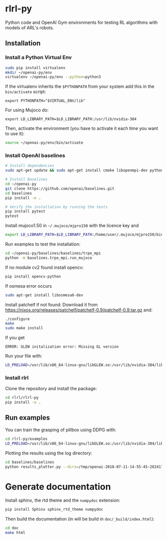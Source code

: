 # rlrl-py

Python code and OpenAI Gym environments for testing RL algorithms with models of ARL's robots.

## Installation

### Install a Python Virtual Env

```bash
sudo pip install virtualenv
mkdir ~/openai-py/env
virtualenv ~/openai-py/env --python=python3
```

If the virtualenv inherits the `$PYTHONPATH` from your system add this in the `bin/activate` script:

```
export PYTHONPATH="$VIRTUAL_ENV/lib"
```

For using Mujoco do:

```
export LD_LIBRARY_PATH=$LD_LIBRARY_PATH:/usr/lib/nvidia-384
```


Then, activate the environment (you have to activate it each time you want to use it):

```bash
source ~/openai-py/env/bin/activate
```

### Install OpenAI baselines

```bash
# Install dependencies
sudo apt-get update && sudo apt-get install cmake libopenmpi-dev python3-dev zlib1g-dev

# Install Baselines
cd ~/openai-py
git clone https://github.com/openai/baselines.git
cd baselines
pip install -e .

# Verify the installation by running the tests
pip install pytest
pytest
```

Install mujoco1.50 in `~/.mujoco/mjpro150` with the licence key and

```bash
export LD_LIBRARY_PATH=$LD_LIBRARY_PATH:/home/user/.mujoco/mjpro150/bin
```

Run examples to test the installation:

```bash
cd ~/openai-py/baselines/baselines/trpo_mpi
python -m baselines.trpo_mpi.run_mujoco
```

If no module cv2 found install opencv:

```bash
pip install opencv-python
```

If osmesa error occurs

```bash
sudo apt-get install libosmesa6-dev
```

Install patchelf if not found:
Download it from https://nixos.org/releases/patchelf/patchelf-0.9/patchelf-0.9.tar.gz and:

```bash
./configure
make
sudo make install
```

If you get

```
ERROR: GLEW initalization error: Missing GL version
```

Run your file with:

```bash
LD_PRELOAD=/usr/lib/x86_64-linux-gnu/libGLEW.so:/usr/lib/nvidia-384/libGL.so python your_file.py
```

### Install rlrl
Clone the repository and install the package:

```bash
cd rlrl/rlrl-py
pip install -e .
```

## Run examples

You can train the grasping of pillbox using DDPG with:

```bash
cd rlrl-py/examples
LD_PRELOAD=/usr/lib/x86_64-linux-gnu/libGLEW.so:/usr/lib/nvidia-384/libGL.so python grasping-pillbox-ddpg-training.py --env-id='Floating-BHand-v0'
```

Plotting the results using the log directory:

```bash
cd baselines/baselines
python results_plotter.py --dirs=/tmp/openai-2018-07-11-14-55-45-282417

```

#  Generate documentation

Install sphinx, the rtd theme and the `numpydoc` extension:

```bash
pip install Sphinx sphinx_rtd_theme numpydoc
```

Then build the documentation (in will be build in `doc/_build/index.html`):

```bash
cd doc
make html
```
